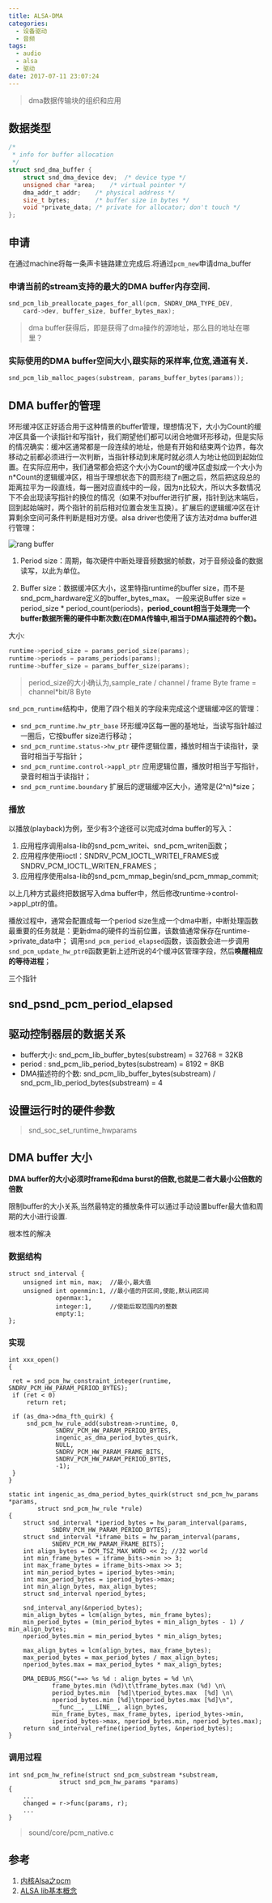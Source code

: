 ```yaml
---
title: ALSA-DMA
categories:
  - 设备驱动
  - 音频
tags:
  - audio
  - alsa
  - 驱动
date: 2017-07-11 23:07:24
---
```



>dma数据传输块的组织和应用

<!-- more --->

## 数据类型

``` C
/*                                                                                         
 * info for buffer allocation                                                              
 */                                                                                        
struct snd_dma_buffer {                                                                    
    struct snd_dma_device dev;  /* device type */                                          
    unsigned char *area;    /* virtual pointer */                                          
    dma_addr_t addr;    /* physical address */                                             
    size_t bytes;       /* buffer size in bytes */                                         
    void *private_data; /* private for allocator; don't touch */                           
};                                                                                         
```

## 申请

在通过machine将每一条声卡链路建立完成后.将通过`pcm_new`申请dma_buffer

### 申请当前的stream支持的最大的DMA buffer内存空间.

``` C
snd_pcm_lib_preallocate_pages_for_all(pcm, SNDRV_DMA_TYPE_DEV,       
    card->dev, buffer_size, buffer_bytes_max);                       
```
>dma buffer获得后，即是获得了dma操作的源地址，那么目的地址在哪里？

### 实际使用的DMA buffer空间大小,跟实际的采样率,位宽,通道有关.

``` C
snd_pcm_lib_malloc_pages(substream, params_buffer_bytes(params));
```

## DMA buffer的管理

环形缓冲区正好适合用于这种情景的buffer管理，理想情况下，大小为Count的缓冲区具备一个读指针和写指针，我们期望他们都可以闭合地做环形移动，但是实际的情况确实：缓冲区通常都是一段连续的地址，他是有开始和结束两个边界，每次移动之前都必须进行一次判断，当指针移动到末尾时就必须人为地让他回到起始位置。在实际应用中，我们通常都会把这个大小为Count的缓冲区虚拟成一个大小为n*Count的逻辑缓冲区，相当于理想状态下的圆形绕了n圈之后，然后把这段总的距离拉平为一段直线，每一圈对应直线中的一段，因为n比较大，所以大多数情况下不会出现读写指针的换位的情况（如果不对buffer进行扩展，指针到达末端后，回到起始端时，两个指针的前后相对位置会发生互换）。扩展后的逻辑缓冲区在计算剩余空间可条件判断是相对方便。alsa driver也使用了该方法对dma buffer进行管理：

![rang buffer]()


1. Period size：周期，每次硬件中断处理音频数据的帧数，对于音频设备的数据读写，以此为单位。

2. Buffer size：数据缓冲区大小，这里特指runtime的buffer size，而不是snd_pcm_hardware定义的buffer_bytes_max。
一般来说Buffer size = period_size * period_count(periods)，**period_count相当于处理完一个buffer数据所需的硬件中断次数(在DMA传输中,相当于DMA描述符的个数)。**

大小:
``` C
runtime->period_size = params_period_size(params);    
runtime->periods = params_periods(params);            
runtime->buffer_size = params_buffer_size(params);
```

> period_size的大小确认为,sample_rate / channel / frame Byte
> frame = channel*bit/8 Byte

`snd_pcm_runtime`结构中，使用了四个相关的字段来完成这个逻辑缓冲区的管理：

* `snd_pcm_runtime.hw_ptr_base`  环形缓冲区每一圈的基地址，当读写指针越过一圈后，它按buffer size进行移动；
* `snd_pcm_runtime.status->hw_ptr`  硬件逻辑位置，播放时相当于读指针，录音时相当于写指针；
* `snd_pcm_runtime.control->appl_ptr`  应用逻辑位置，播放时相当于写指针，录音时相当于读指针；
* `snd_pcm_runtime.boundary`  扩展后的逻辑缓冲区大小，通常是(2^n)*size；







### 播放

以播放(playback)为例，至少有3个途径可以完成对dma buffer的写入：

1. 应用程序调用alsa-lib的snd_pcm_writei、snd_pcm_writen函数；
2. 应用程序使用ioctl：SNDRV_PCM_IOCTL_WRITEI_FRAMES或SNDRV_PCM_IOCTL_WRITEN_FRAMES；
3. 应用程序使用alsa-lib的snd_pcm_mmap_begin/snd_pcm_mmap_commit;

以上几种方式最终把数据写入dma buffer中，然后修改runtime->control->appl_ptr的值。

播放过程中，通常会配置成每一个period size生成一个dma中断，中断处理函数最重要的任务就是：更新dma的硬件的当前位置，该数值通常保存在runtime->private_data中；
调用`snd_pcm_period_elapsed`函数，该函数会进一步调用`snd_pcm_update_hw_ptr0`函数更新上述所说的4个缓冲区管理字段，然后**唤醒相应的等待进程**；


三个指针


## snd_psnd_pcm_period_elapsed




## 驱动控制器层的数据关系

* buffer大小: snd_pcm_lib_buffer_bytes(substream) = 32768 = 32KB
* period : snd_pcm_lib_period_bytes(substream) = 8192 = 8KB
* DMA描述符的个数: snd_pcm_lib_buffer_bytes(substream) / snd_pcm_lib_period_bytes(substream) = 4

## 设置运行时的硬件参数

>snd_soc_set_runtime_hwparams



## DMA buffer 大小


**DMA buffer的大小必须时frame和dma burst的倍数,也就是二者大最小公倍数的倍数**

限制buffer的大小关系,当然最特定的播放条件可以通过手动设置buffer最大值和周期的大小进行设置.

根本性的解决

### 数据结构

```
struct snd_interval {                      
    unsigned int min, max;  //最小,最大值               
    unsigned int openmin:1, //最小值的开区间,使能,默认闭区间               
             openmax:1,                    
             integer:1,     //使能后取范围内的整数               
             empty:1;                      
};                                         
```

### 实现
```
int xxx_open()
{

 ret = snd_pcm_hw_constraint_integer(runtime, SNDRV_PCM_HW_PARAM_PERIOD_BYTES);                
 if (ret < 0)                                                                                  
     return ret;                                                                               

 if (as_dma->dma_fth_quirk) {                                                                  
     snd_pcm_hw_rule_add(substream->runtime, 0,                                                
             SNDRV_PCM_HW_PARAM_PERIOD_BYTES,                                                  
             ingenic_as_dma_period_bytes_quirk,                                                
             NULL,                                                                             
             SNDRV_PCM_HW_PARAM_FRAME_BITS,                                                    
             SNDRV_PCM_HW_PARAM_PERIOD_BYTES,                                                  
             -1);                                                                              
 }
}                                                                                             
```

```
static int ingenic_as_dma_period_bytes_quirk(struct snd_pcm_hw_params *params,                               
        struct snd_pcm_hw_rule *rule)                                                                        
{                                                                                                            
    struct snd_interval *iperiod_bytes = hw_param_interval(params,                                           
            SNDRV_PCM_HW_PARAM_PERIOD_BYTES);                                                                
    struct snd_interval *iframe_bits = hw_param_interval(params,                                             
            SNDRV_PCM_HW_PARAM_FRAME_BITS);                                                                  
    int align_bytes = DCM_TSZ_MAX_WORD << 2; //32 world                                                                
    int min_frame_bytes = iframe_bits->min >> 3;                                                             
    int max_frame_bytes = iframe_bits->max >> 3;                                                             
    int min_period_bytes = iperiod_bytes->min;                                                               
    int max_period_bytes = iperiod_bytes->max;                                                               
    int min_align_bytes, max_align_bytes;                                                                    
    struct snd_interval nperiod_bytes;                                                                       

    snd_interval_any(&nperiod_bytes);                                                                        
    min_align_bytes = lcm(align_bytes, min_frame_bytes);                                                     
    min_period_bytes = (min_period_bytes + min_align_bytes - 1) / min_align_bytes;                           
    nperiod_bytes.min = min_period_bytes * min_align_bytes;                                                  

    max_align_bytes = lcm(align_bytes, max_frame_bytes);                                                     
    max_period_bytes = max_period_bytes / max_align_bytes;                                                   
    nperiod_bytes.max = max_period_bytes * max_align_bytes;                                                  

    DMA_DEBUG_MSG("==> %s %d : align_bytes = %d \n\                                                          
            frame_bytes.min (%d)\t\tframe_bytes.max (%d) \n\                                                 
            period_bytes.min  [%d]\tperiod_bytes.max  [%d] \n\                                               
            nperiod_bytes.min [%d]\tnperiod_bytes.max [%d]\n",                                               
            __func__, __LINE__, align_bytes,                                                                 
            min_frame_bytes, max_frame_bytes, iperiod_bytes->min,                                            
            iperiod_bytes->max, nperiod_bytes.min, nperiod_bytes.max);                                       
    return snd_interval_refine(iperiod_bytes, &nperiod_bytes);                                               
}                                                                                                            
```

### 调用过程

```
int snd_pcm_hw_refine(struct snd_pcm_substream *substream,                
              struct snd_pcm_hw_params *params)                           
{                                                                         
    ...
    changed = r->func(params, r);        
    ...
}
```
> sound/core/pcm_native.c








## 参考

1. [内核Alsa之pcm](http://kuafu80.blog.163.com/blog/static/12264718020148511458729/)
2. [ALSA lib基本概念](http://www.cnblogs.com/fellow1988/p/6195233.html)
